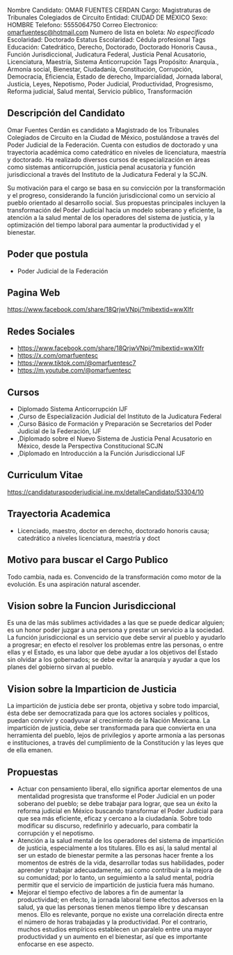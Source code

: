 Nombre Candidato: OMAR FUENTES CERDAN
Cargo: Magistraturas de Tribunales Colegiados de Circuito
Entidad: CIUDAD DE MEXICO
Sexo: HOMBRE
Telefono: 5555064750
Correo Electronico: omarfuentesc@hotmail.com
Numero de lista en boleta: *No especificado*
Escolaridad: Doctorado
Estatus Escolaridad: Cédula profesional
Tags Educación: Catedrático, Derecho, Doctorado, Doctorado Honoris Causa., Función Jurisdiccional, Judicatura Federal, Justicia Penal Acusatorio, Licenciatura, Maestría, Sistema Anticorrupción
Tags Propósito: Anarquía., Armonía social, Bienestar, Ciudadanía, Constitución, Corrupción, Democracia, Eficiencia, Estado de derecho, Imparcialidad, Jornada laboral, Justicia, Leyes, Nepotismo, Poder Judicial, Productividad, Progresismo, Reforma judicial, Salud mental, Servicio público, Transformación


## Descripción del Candidato 

Omar Fuentes Cerdán es candidato a Magistrado de los Tribunales Colegiados de Circuito en la Ciudad de México, postulándose a través del Poder Judicial de la Federación. Cuenta con estudios de doctorado y una trayectoria académica como catedrático en niveles de licenciatura, maestría y doctorado. Ha realizado diversos cursos de especialización en áreas como sistemas anticorrupción, justicia penal acusatoria y función jurisdiccional a través del Instituto de la Judicatura Federal y la SCJN.

Su motivación para el cargo se basa en su convicción por la transformación y el progreso, considerando la función jurisdiccional como un servicio al pueblo orientado al desarrollo social. Sus propuestas principales incluyen la transformación del Poder Judicial hacia un modelo soberano y eficiente, la atención a la salud mental de los operadores del sistema de justicia, y la optimización del tiempo laboral para aumentar la productividad y el bienestar.


## Poder que postula

- Poder Judicial de la Federación


## Pagina Web

https://www.facebook.com/share/18QrjwVNpj/?mibextid=wwXIfr


## Redes Sociales

- https://www.facebook.com/share/18QrjwVNpj/?mibextid=wwXIfr
- https://x.com/omarfuentesc
- https://www.tiktok.com/@omarfuentesc7
- https://m.youtube.com/@omarfuentesc


## Cursos

- Diplomado Sistema Anticorrupción IJF
- ,Curso de Especialización Judicial del Instituto de la Judicatura Federal
- ,Curso Básico de Formación y Preparación se Secretarios del Poder Judicial de la Federación, IJF
- ,Diplomado sobre el Nuevo Sistema de Justicia Penal Acusatorio en México, desde la Perspectiva Constitucional SCJN
- ,Diplomado en Introducción a la Función Jurisdiccional IJF


## Curriculum Vitae

https://candidaturaspoderjudicial.ine.mx/detalleCandidato/53304/10


## Trayectoria Academica

- Licenciado, maestro, doctor en derecho, doctorado honoris causa; catedrático a niveles licenciatura, maestría y doct


## Motivo para buscar el Cargo Publico

Todo cambia, nada es. Convencido de la transformación como motor de la evolución. Es una aspiración natural ascender.


## Vision sobre la Funcion Jurisdiccional

Es una de las más sublimes actividades a las que se puede dedicar alguien; es un honor poder juzgar a una persona y prestar un servicio a la sociedad. La función jurisdiccional es un servicio que debe servir al pueblo y ayudarlo a progresar; en efecto el resolver los problemas entre las personas, o entre ellas y el Estado, es una labor que debe ayudar a los objetivos del Estado sin olvidar a los gobernados; se debe evitar la anarquía y ayudar a que los planes del gobierno sirvan al pueblo.


## Vision sobre la Imparticion de Justicia

La impartición de justicia debe ser pronta, objetiva y sobre todo imparcial, ésta debe ser democratizada para que los actores sociales y políticos, puedan convivir y coadyuvar al crecimiento de la Nación Mexicana. La impartición de justicia, debe ser transformada para que convierta en una herramienta del pueblo, lejos de privilegios y aporte armonía a las personas e instituciones, a través del cumplimiento de la Constitución y las leyes que de ella emanen.


## Propuestas

- Actuar con pensamiento liberal, ello significa aportar elementos de una mentalidad progresista que transforme el Poder Judicial en un poder soberano del pueblo; se debe trabajar para lograr, que sea un éxito la reforma judicial en México buscando transformar el Poder Judicial para que sea más eficiente, eficaz y cercano a la ciudadanía. Sobre todo modificar su discurso, redefinirlo y adecuarlo, para combatir la corrupción y el nepotismo.
- Atención a la salud mental de los operadores del sistema de impartición de justicia, especialmente a los titulares. Ello es así, la salud mental al ser un estado de bienestar permite a las personas hacer frente a los momentos de estrés de la vida, desarrollar todas sus habilidades, poder aprender y trabajar adecuadamente, así como contribuir a la mejora de su comunidad; por lo tanto, un seguimiento a la salud mental, podría permitir que el servicio de impartición de justicia fuera más humano.
- Mejorar el tiempo efectivo de labores a fin de aumentar la productividad; en efecto, la jornada laboral tiene efectos adversos en la salud, ya que las personas tienen menos tiempo libre y descansan menos. Ello es relevante, porque no existe una correlación directa entre el número de horas trabajadas y la productividad. Por el contrario, muchos estudios empíricos establecen un paralelo entre una mayor productividad y un aumento en el bienestar, así que es importante enfocarse en ese aspecto.

